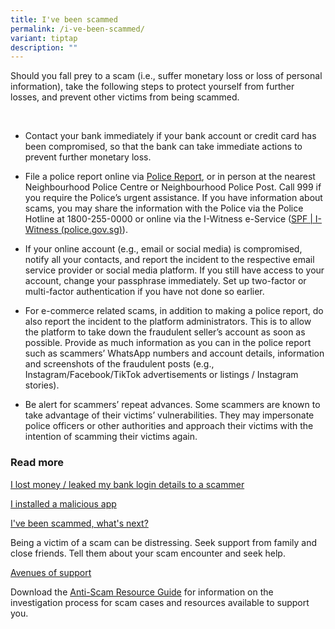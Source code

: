 ```yaml
---
title: I've been scammed
permalink: /i-ve-been-scammed/
variant: tiptap
description: ""
---
```

<p>Should you fall prey to a scam (i.e., suffer monetary loss or loss of
personal information), take the following steps to protect yourself from
further losses, and prevent other victims from being scammed.</p>
<p>&nbsp;</p>
<ul data-tight="true" class="tight">
<li>
<p>Contact your bank immediately if your bank account or credit card has
been compromised, so that the bank can take immediate actions to prevent
further monetary loss.</p>
</li>
<li>
<p>File a police report online via <a href="https://eservices1.police.gov.sg/phub/eservices/landingpage/police-report" rel="noopener noreferrer nofollow" target="_blank">Police Report</a>,
or in person at the nearest Neighbourhood Police Centre or Neighbourhood
Police Post. Call 999 if you require the Police’s urgent assistance. If
you have information about scams, you may share the information with the
Police via the Police Hotline at 1800-255-0000 or online via the I-Witness
e-Service (<a href="https://www.police.gov.sg/I-witness" rel="noopener noreferrer nofollow" target="_blank">SPF | I-Witness (police.gov.sg)</a>).</p>
</li>
<li>
<p>If your online account (e.g., email or social media) is compromised, notify
all your contacts, and report the incident to the respective email service
provider or social media platform. If you still have access to your account,
change your passphrase immediately. Set up two-factor or multi-factor authentication
if you have not done so earlier.</p>
</li>
<li>
<p>For e-commerce related scams, in addition to making a police report, do
also report the incident to the platform administrators. This is to allow
the platform to take down the fraudulent seller’s account as soon as possible.
Provide as much information as you can in the police report such as scammers’
WhatsApp numbers and account details, information and screenshots of the
fraudulent posts (e.g., Instagram/Facebook/TikTok advertisements or listings
/ Instagram stories).</p>
</li>
<li>
<p>Be alert for scammers’ repeat advances. Some scammers are known to take
advantage of their victims’ vulnerabilities. They may impersonate police
officers or other authorities and approach their victims with the intention
of scamming their victims again.</p>
</li>
</ul>
<h3><strong>Read more</strong></h3>
<p><a href="/transferred-money/permalink/" rel="noopener noreferrer nofollow" target="_blank">I lost money / leaked my bank login details to a scammer</a>
</p>
<p><a href="/installed-malware/permalink/" rel="noopener noreferrer nofollow" target="_blank">I installed a malicious app</a>
</p>
<p><a href="/gotscammed/permalink" rel="noopener noreferrer nofollow" target="_blank">I've been scammed, what's next?</a>
</p>
<p>Being a victim of a scam can be distressing. Seek support from family
and close friends. Tell them about your scam encounter and seek help.</p>
<p><a href="/avenues-of-support/" rel="noopener noreferrer nofollow" target="_blank">Avenues of support</a>
</p>
<p>Download the <a href="www.police.gov.sg/-/media/Spf/Advisories/Scams/SPF-Anti-Scam-Resource-Guide.ashx" rel="noopener noreferrer nofollow" target="_blank">Anti-Scam Resource Guide</a> for
information on the investigation process for scam cases and resources available
to support you.</p>